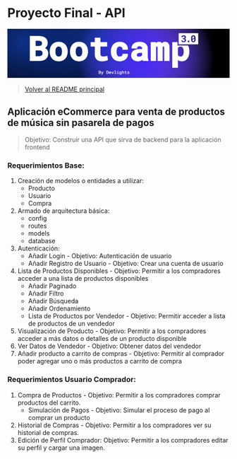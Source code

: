 # Proyecto Final - API

![banner](bootcamp3.png)

> [Volver al README principal](../README.md)

## Aplicación eCommerce para venta de productos de música sin pasarela de pagos

> Objetivo: Construir una API que sirva de backend para la aplicación frontend

### Requerimientos Base:

1. Creación de modelos o entidades a utilizar:
   - Producto
   - Usuario
   - Compra
1. Armado de arquitectura básica:
   - config
   - routes
   - models
   - database
1. Autenticación:
   - Añadir Login - Objetivo: Autenticación de usuario
   - Añadir Registro de Usuario - Objetivo: Crear una cuenta de usuario
1. Lista de Productos Disponibles - Objetivo: Permitir a los compradores acceder
   a una lista de productos disponibles
   - Añadir Paginado
   - Añadir Filtro
   - Añadir Búsqueda
   - Añadir Ordenamiento
   - Lista de Productos por Vendedor - Objetivo: Permitir acceder a lista de productos
     de un vendedor
1. Visualización de Producto - Objetivo: Permitir a los compradores acceder a más
   datos o detalles de un producto disponible
1. Ver Datos de Vendedor - Objetivo: Obtener datos del vendedor
1. Añadir producto a carrito de compras - Objetivo: Permitir al comprador poder
   agregar uno o más productos a carrito de compra

### Requerimientos Usuario Comprador:

1. Compra de Productos - Objetivo: Permitir a los compradores comprar productos del
   carrito.
   - Simulación de Pagos - Objetivo: Simular el proceso de pago al comprar un producto
1. Historial de Compras - Objetivo: Permitir a los compradores ver su historial de
   compras.
1. Edición de Perfil Comprador: Objetivo: Permitir a los compradores editar su perfil
   y cargar una imagen.
